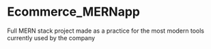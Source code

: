 # Ecommerce_MERNapp
Full MERN stack project made as a practice for the most modern tools currently used by the company
